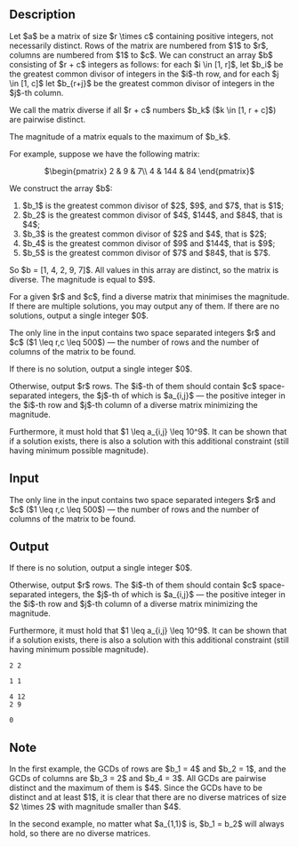 ## Description

<div><p>Let $a$ be a matrix of size $r \times c$ containing positive integers, not necessarily distinct. Rows of the matrix are numbered from $1$ to $r$, columns are numbered from $1$ to $c$. We can construct an array $b$ consisting of $r + c$ integers as follows: for each $i \in [1, r]$, let $b_i$ be the greatest common divisor of integers in the $i$-th row, and for each $j \in [1, c]$ let $b_{r+j}$ be the greatest common divisor of integers in the $j$-th column. </p><p>We call the matrix <span class="tex-font-style-bf">diverse</span> if all $r + c$ numbers $b_k$ ($k \in [1, r + c]$) are pairwise distinct. </p><p>The <span class="tex-font-style-bf">magnitude</span> of a matrix equals to the maximum of $b_k$.</p><p>For example, suppose we have the following matrix:</p><center> $\begin{pmatrix} 2 &amp; 9 &amp; 7\\ 4 &amp; 144 &amp; 84 \end{pmatrix}$ </center><p>We construct the array $b$:</p><ol> <li> $b_1$ is the greatest common divisor of $2$, $9$, and $7$, that is $1$; </li><li> $b_2$ is the greatest common divisor of $4$, $144$, and $84$, that is $4$; </li><li> $b_3$ is the greatest common divisor of $2$ and $4$, that is $2$; </li><li> $b_4$ is the greatest common divisor of $9$ and $144$, that is $9$; </li><li> $b_5$ is the greatest common divisor of $7$ and $84$, that is $7$. </li></ol><p>So $b = [1, 4, 2, 9, 7]$. All values in this array are distinct, so the matrix is diverse. The magnitude is equal to $9$.</p><p>For a given $r$ and $c$, find a diverse matrix that minimises the magnitude. If there are multiple solutions, you may output any of them. If there are no solutions, output a single integer $0$. </p></div><div class="input-specification"><p>The only line in the input contains two space separated integers $r$ and $c$ ($1 \leq r,c \leq 500$)&nbsp;— the number of rows and the number of columns of the matrix to be found.</p></div><div class="output-specification"><p>If there is no solution, output a single integer $0$.</p><p>Otherwise, output $r$ rows. The $i$-th of them should contain $c$ space-separated integers, the $j$-th of which is $a_{i,j}$ — the positive integer in the $i$-th row and $j$-th column of a diverse matrix minimizing the magnitude.</p><p>Furthermore, it must hold that $1 \leq a_{i,j} \leq 10^9$. It can be shown that if a solution exists, there is also a solution with this additional constraint (still having minimum possible magnitude).</p></div>

## Input

<p>The only line in the input contains two space separated integers $r$ and $c$ ($1 \leq r,c \leq 500$)&nbsp;— the number of rows and the number of columns of the matrix to be found.</p>

## Output

<p>If there is no solution, output a single integer $0$.</p><p>Otherwise, output $r$ rows. The $i$-th of them should contain $c$ space-separated integers, the $j$-th of which is $a_{i,j}$ — the positive integer in the $i$-th row and $j$-th column of a diverse matrix minimizing the magnitude.</p><p>Furthermore, it must hold that $1 \leq a_{i,j} \leq 10^9$. It can be shown that if a solution exists, there is also a solution with this additional constraint (still having minimum possible magnitude).</p>





```input1
2 2
```




```input2
1 1
```




```output1
4 12
2 9
```




```output2
0
```



## Note

<p>In the first example, the GCDs of rows are $b_1 = 4$ and $b_2 = 1$, and the GCDs of columns are $b_3 = 2$ and $b_4 = 3$. All GCDs are pairwise distinct and the maximum of them is $4$. Since the GCDs have to be distinct and at least $1$, it is clear that there are no diverse matrices of size $2 \times 2$ with magnitude smaller than $4$.</p><p>In the second example, no matter what $a_{1,1}$ is, $b_1 = b_2$ will always hold, so there are no diverse matrices.</p>

